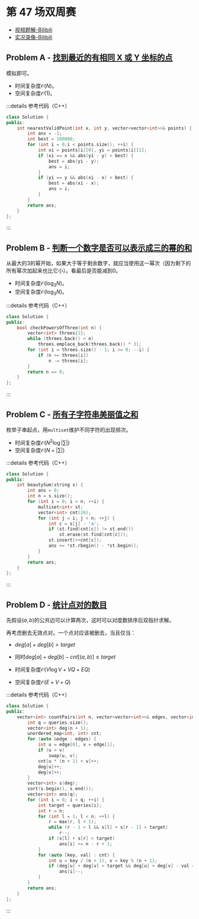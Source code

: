 # 第 47 场双周赛

- [视频题解-Bilibili](https://www.bilibili.com/video/BV12p4y1H72G/)
- [实况录像-Bilibili](https://www.bilibili.com/video/BV1CV411v7Tt/)

## Problem A - [找到最近的有相同 X 或 Y 坐标的点](https://leetcode.cn/problems/find-nearest-point-that-has-the-same-x-or-y-coordinate/)

模拟即可。

- 时间复杂度$\mathcal{O}(N)$。
- 空间复杂度$\mathcal{O}(1)$。

:::details 参考代码（C++）

```cpp
class Solution {
public:
    int nearestValidPoint(int x, int y, vector<vector<int>>& points) {
        int ans = -1;
        int best = 100000;
        for (int i = 0;i < points.size(); ++i) {
            int xi = points[i][0], yi = points[i][1];
            if (xi == x && abs(yi - y) < best) {
                best = abs(yi - y);
                ans = i;
            }
            if (yi == y && abs(xi - x) < best) {
                best = abs(xi - x);
                ans = i;
            }
        }
        return ans;
    }
};
```

:::

## Problem B - [判断一个数字是否可以表示成三的幂的和](https://leetcode.cn/problems/check-if-number-is-a-sum-of-powers-of-three/)

从最大的3的幂开始，如果大于等于剩余数字，就应当使用这一幂次（因为剩下的所有幂次加起来也比它小）。看最后是否能减到0。

- 时间复杂度$\mathcal{O}(\log_3N)$。
- 空间复杂度$\mathcal{O}(\log_3N)$。

:::details 参考代码（C++）

```cpp
class Solution {
public:
    bool checkPowersOfThree(int n) {
        vector<int> threes{1};
        while (threes.back() < n)
            threes.emplace_back(threes.back() * 3);
        for (int i = threes.size() - 1; i >= 0; --i) {
            if (n >= threes[i])
                n -= threes[i];
        }
        return n == 0;
    }
};
```

:::

## Problem C - [所有子字符串美丽值之和](https://leetcode.cn/problems/sum-of-beauty-of-all-substrings/)

枚举子串起点，用`multiset`维护不同字符的出现频次。

- 时间复杂度$\mathcal{O}(N^2\log |\sum|)$
- 空间复杂度$\mathcal{O}(N+|\sum|)$

:::details 参考代码（C++）

```cpp
class Solution {
public:
    int beautySum(string s) {
        int ans = 0;
        int n = s.size();
        for (int i = 0; i < n; ++i) {
            multiset<int> st;
            vector<int> cnt(26);
            for (int j = i; j < n; ++j) {
                int c = s[j] - 'a';
                if (st.find(cnt[c]) != st.end())
                    st.erase(st.find(cnt[c]));
                st.insert(++cnt[c]);
                ans += *st.rbegin() - *st.begin();
            }
        }
        return ans;
    }
};
```

:::

## Problem D - [统计点对的数目](https://leetcode.cn/problems/count-pairs-of-nodes/)

先假设$(a,b)$的公共边可以计算两次，这时可以对度数排序后双指针求解。

再考虑删去无效点对。一个点对应该被删去，当且仅当：

- $deg[a]+deg[b]>target$
- 同时$deg[a]+deg[b]-cnt[(a,b)]\leq target$

- 时间复杂度$\mathcal{O}(V\log V+VQ+EQ)$
- 空间复杂度$\mathcal{O}(E+V+Q)$

:::details 参考代码（C++）

```cpp
class Solution {
public:
    vector<int> countPairs(int n, vector<vector<int>>& edges, vector<int>& queries) {
        int q = queries.size();
        vector<int> deg(n + 1);
        unordered_map<int, int> cnt;
        for (auto &edge : edges) {
            int u = edge[0], v = edge[1];
            if (u > v)
                swap(u, v);
            cnt[u * (n + 1) + v]++;
            deg[u]++;
            deg[v]++;
        }
        vector<int> s(deg);
        sort(s.begin(), s.end());
        vector<int> ans(q);
        for (int i = 0; i < q; ++i) {
            int target = queries[i];
            int r = n;
            for (int l = 1; l < n; ++l) {
                r = max(r, l + 1);
                while (r - 1 > l && s[l] + s[r - 1] > target)
                    r--;
                if (s[l] + s[r] > target)
                    ans[i] += n - r + 1;
            }
            for (auto [key, val] : cnt) {
                int u = key / (n + 1), v = key % (n + 1);
                if (deg[u] + deg[v] > target && deg[u] + deg[v] - val <= target)
                    ans[i]--;
            }
        }
        return ans;
    }
};
```

:::
